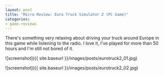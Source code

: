```yaml
---
layout: post
title: "Micro Review: Euro Truck Simulator 2 (PC Game)"
categories:
- game-reviews
---
```




There's something very relaxing about driving your truck around Europe in this game while listening to the radio. I love it, I've played for more than 50 hours and I'm still not bored of it.



![screenshot]({{ site.baseurl }}/images/posts/eurotruck2_01.jpg)

![screenshot]({{ site.baseurl }}/images/posts/eurotruck2_02.jpg)

